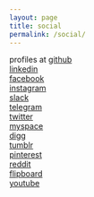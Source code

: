 ```yaml
---
layout: page
title: social
permalink: /social/
---
```


profiles at
[github](https://www.github.com/tegcommerce)
<br>
[linkedin](https://www.linkedin.com/in/tegcommerce)
<br>
[facebook](https://www.facebook.com/tegcommerce)
<br>
[instagram](https://www.instagram.com/tegcommerce)
<br>
[slack](https://join.slack.com/t/tegcommerce/shared_invite/enQtNjIzNDYxNTU4OTYwLWE2YTkxODg1ZDQxMDljMjAzNmVmNTNiOWFkOWZiNDk3NzcxZTQ0YjU4MDkxOTJlZDgzOGUzOTExYzUzNTFhYjI)
<br>
[telegram](http://t.me/tegcommerce)
<br>
[twitter](https://twitter.com/tegcommerce)
<br>
[myspace](https://myspace.com/tegcommerce)
<br>
[digg](http://digg.com/u/tegcommerce)
<br>
[tumblr](https://www.tumblr.com/blog/tegcommerce)
<br>
[pinterest](https://br.pinterest.com/tegcommerce/)
<br>
[reddit](https://www.reddit.com/user/tegcommerce)
<br>
[flipboard](https://flipboard.com/@tegcommerce)
<br>
[youtube](https://www.youtube.com/channel/UChhXEZrxXqCVpSQ_FcwZ3Fw)